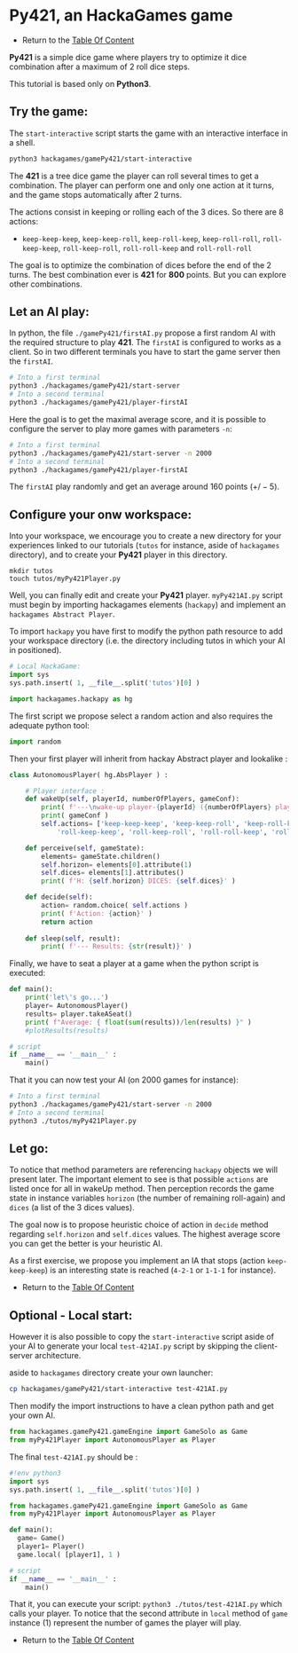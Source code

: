 # Py421, an HackaGames game

- Return to the [Table Of Content](toc.md)

**Py421** is a simple dice game where players try to optimize it dice combination after a maximum of 2 roll dice steps.

This tutorial is based only on **Python3**.

## Try the game:

The `start-interactive` script starts the game with an interactive interface in a shell.

```sh
python3 hackagames/gamePy421/start-interactive
```

The **421** is a tree dice game the player can roll several times to get a combination.
The player can perform one and only one action at it turns, and the game stops automatically after 2 turns.

The actions consist in keeping or rolling each of the 3 dices. So there are 8 actions:

- `keep-keep-keep`,  `keep-keep-roll`,  `keep-roll-keep`,  `keep-roll-roll`, `roll-keep-keep`,  `roll-keep-roll`,  `roll-roll-keep` and `roll-roll-roll`

The goal is to optimize the combination of dices before the end of the 2 turns.
The best combination ever is **421** for **800** points.
But you can explore other combinations.


## Let an AI play:

In python, the file `./gamePy421/firstAI.py` propose a first random AI with the required structure to play **421**.
The `firstAI` is configured to works as a client. So in two different terminals you have to start the game server then the `firstAI`.

```sh
# Into a first terminal
python3 ./hackagames/gamePy421/start-server
# Into a second terminal
python3 ./hackagames/gamePy421/player-firstAI
```

Here the goal is to get the maximal average score, and it is possible to configure the server to play more games with parameters `-n`:

```sh
# Into a first terminal
python3 ./hackagames/gamePy421/start-server -n 2000
# Into a second terminal
python3 ./hackagames/gamePy421/player-firstAI
```

The `firstAI` play randomly and get an average around $160$ points ($+/-5$).

## Configure your onw workspace:

Into your workspace, we encourage you to create a new directory for your experiences linked to our tutorials (`tutos` for instance, aside of `hackagames` directory),
and to create your **Py421** player in this directory.

```
mkdir tutos
touch tutos/myPy421Player.py
```

Well, you can finally edit and create your **Py421** player.
`myPy421AI.py` script must begin by importing hackagames elements (`hackapy`) and implement an `hackagames Abstract Player`.

To import `hackapy` you have first to modify the python path resource to add your workspace directory (i.e. the directory including tutos in which your AI in positioned).

```python
# Local HackaGame:
import sys
sys.path.insert( 1, __file__.split('tutos')[0] )

import hackagames.hackapy as hg
```

The first script we propose select a random action and also requires the adequate python tool:

```python
import random
```

Then your first player will inherit from hackay Abstract player and lookalike :

```python
class AutonomousPlayer( hg.AbsPlayer ) :

    # Player interface :
    def wakeUp(self, playerId, numberOfPlayers, gameConf):
        print( f'---\nwake-up player-{playerId} ({numberOfPlayers} players)')
        print( gameConf )
        self.actions= ['keep-keep-keep', 'keep-keep-roll', 'keep-roll-keep', 'keep-roll-roll',
            'roll-keep-keep', 'roll-keep-roll', 'roll-roll-keep', 'roll-roll-roll' ]

    def perceive(self, gameState):
        elements= gameState.children()
        self.horizon= elements[0].attribute(1)
        self.dices= elements[1].attributes()
        print( f'H: {self.horizon} DICES: {self.dices}' )

    def decide(self):
        action= random.choice( self.actions )
        print( f'Action: {action}' )
        return action
    
    def sleep(self, result):
        print( f'--- Results: {str(result)}' )
```

Finally, we have to seat a player at a game when the python script is executed:

```python
def main():
    print('let\'s go...')
    player= AutonomousPlayer()
    results= player.takeASeat()
    print( f"Average: { float(sum(results))/len(results) }" )
    #plotResults(results)

# script
if __name__ == '__main__' :
    main()
```

That it you can now test your AI (on 2000 games for instance): 

```sh
# Into a first terminal
python3 ./hackagames/gamePy421/start-server -n 2000
# Into a second terminal
python3 ./tutos/myPy421Player.py
```

## Let go:

To notice that method parameters are referencing `hackapy` objects we will present later.
The important element to see is that possible `actions` are listed once for all in wakeUp method.
Then perception records the game state in instance variables `horizon` (the number of remaining roll-again) and `dices` (a list of the 3 dices values).

The goal now is to propose heuristic choice of action in `decide` method regarding `self.horizon` and `self.dices` values.
The highest average score you can get the better is your heuristic AI.

As a first exercise, we propose you implement an IA that stops (action `keep-keep-keep`) is an interesting state is reached (`4-2-1` or `1-1-1` for instance).

- Return to the [Table Of Content](toc.md)

## Optional - Local start:

However it is also possible to copy the `start-interactive` script aside of your AI to generate your local `test-421AI.py` script by skipping the client-server architecture.

aside to `hackagames` directory create your own launcher:

```sh
cp hackagames/gamePy421/start-interactive test-421AI.py
```

Then modify the import instructions to have a clean python path and get your own AI.

```python
from hackagames.gamePy421.gameEngine import GameSolo as Game
from myPy421Player import AutonomousPlayer as Player
```

The final `test-421AI.py` should be :

```python
#!env python3
import sys
sys.path.insert( 1, __file__.split('tutos')[0] )

from hackagames.gamePy421.gameEngine import GameSolo as Game
from myPy421Player import AutonomousPlayer as Player

def main():
  game= Game()
  player1= Player()
  game.local( [player1], 1 )

# script
if __name__ == '__main__' :
    main()
```

That it, you can execute your script: `python3 ./tutos/test-421AI.py` which calls your player.
To notice that the second attribute in `local` method of `game` instance ($1$) represent the number of games the player will play.

- Return to the [Table Of Content](toc.md)
